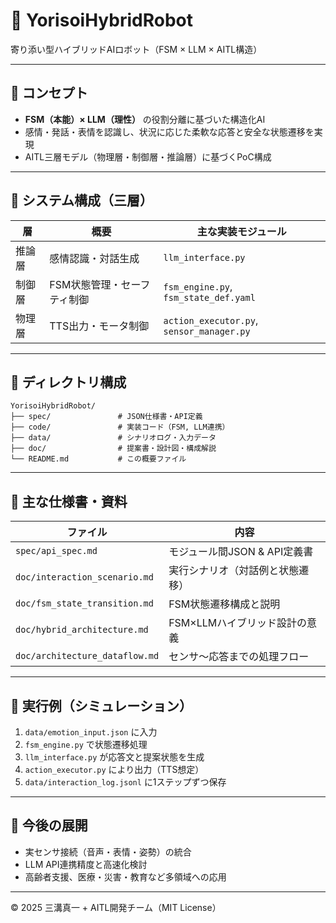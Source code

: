 # 🤖 YorisoiHybridRobot

寄り添い型ハイブリッドAIロボット（FSM × LLM × AITL構造）

---

## 🧠 コンセプト

- **FSM（本能）× LLM（理性）** の役割分離に基づいた構造化AI  
- 感情・発話・表情を認識し、状況に応じた柔軟な応答と安全な状態遷移を実現  
- AITL三層モデル（物理層・制御層・推論層）に基づくPoC構成  

---

## 📐 システム構成（三層）

| 層        | 概要                           | 主な実装モジュール                         |
|-----------|--------------------------------|---------------------------------------------|
| 推論層    | 感情認識・対話生成             | `llm_interface.py`                           |
| 制御層    | FSM状態管理・セーフティ制御     | `fsm_engine.py`, `fsm_state_def.yaml`        |
| 物理層    | TTS出力・モータ制御            | `action_executor.py`, `sensor_manager.py`    |

---

## 📂 ディレクトリ構成

```text
YorisoiHybridRobot/
├── spec/               # JSON仕様書・API定義
├── code/               # 実装コード（FSM, LLM連携）
├── data/               # シナリオログ・入力データ
├── doc/                # 提案書・設計図・構成解説
└── README.md           # この概要ファイル
```

---

## 📄 主な仕様書・資料

| ファイル                              | 内容                                 |
|---------------------------------------|--------------------------------------|
| `spec/api_spec.md`                    | モジュール間JSON & API定義書        |
| `doc/interaction_scenario.md`         | 実行シナリオ（対話例と状態遷移）    |
| `doc/fsm_state_transition.md`         | FSM状態遷移構成と説明               |
| `doc/hybrid_architecture.md`          | FSM×LLMハイブリッド設計の意義       |
| `doc/architecture_dataflow.md`        | センサ〜応答までの処理フロー        |

---

## 🚀 実行例（シミュレーション）

1. `data/emotion_input.json` に入力  
2. `fsm_engine.py` で状態遷移処理  
3. `llm_interface.py` が応答文と提案状態を生成  
4. `action_executor.py` により出力（TTS想定）  
5. `data/interaction_log.jsonl` に1ステップずつ保存  

---

## 🔧 今後の展開

- 実センサ接続（音声・表情・姿勢）の統合  
- LLM API連携精度と高速化検討  
- 高齢者支援、医療・災害・教育など多領域への応用  

---

© 2025 三溝真一 + AITL開発チーム（MIT License）
